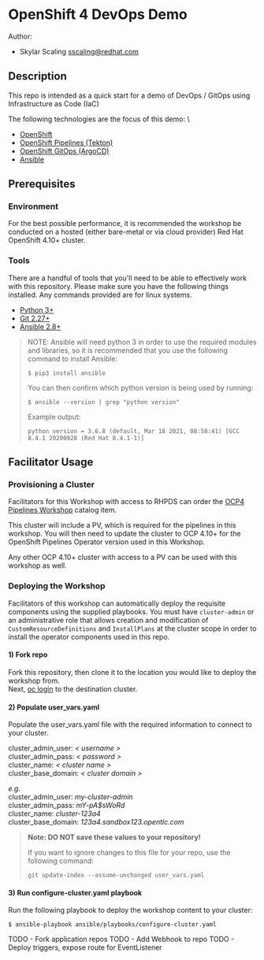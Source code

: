 # OpenShift 4 DevOps Demo

Author:
 - Skylar Scaling <sscaling@redhat.com>


## Description

This repo is intended as a quick start for a demo of DevOps / GitOps using Infrastructure as Code (IaC)

The following technologies are the focus of this demo: \
* [OpenShift](https://docs.openshift.com/container-platform/4.11/cicd/index.html)
* [OpenShift Pipelines (Tekton)](https://docs.openshift.com/container-platform/4.11/cicd/pipelines/understanding-openshift-pipelines.html#understanding-openshift-pipelines)
* [OpenShift GitOps (ArgoCD)](https://docs.openshift.com/container-platform/4.11/cicd/gitops/understanding-openshift-gitops.html#understanding-openshift-gitops)
* [Ansible](https://www.ansible.com/)

## Prerequisites
### Environment

For the best possible performance, it is recommended the workshop be conducted on a hosted (either bare-metal or via cloud provider)
Red Hat OpenShift 4.10+ cluster. 

### Tools

There are a handful of tools that you'll need to be able to effectively work with this repository. Please make sure you have the following things installed. 
Any commands provided are for linux systems.

- [Python 3+](https://www.python.org/downloads/)
- [Git 2.27+](https://git-scm.com/downloads)
- [Ansible 2.8+](https://docs.ansible.com/ansible/2.9/installation_guide/intro_installation.html)

> NOTE: Ansible will need python 3 in order to use the required modules and libraries, so it is recommended that you use 
> the following command to install Ansible: 
>
> ```
> $ pip3 install ansible
> ```
> You can then confirm which python version is being used by running:
> ```
> $ ansible --version | grep "python version"
> ```
> Example output:
> ```
> python version = 3.6.8 (default, Mar 18 2021, 08:58:41) [GCC 8.4.1 20200928 (Red Hat 8.4.1-1)]
> ```

## Facilitator Usage
### Provisioning a Cluster

Facilitators for this Workshop with access to RHPDS can order the [OCP4 Pipelines Workshop](https://demo.redhat.com/catalog?search=pipeline&item=babylon-catalog-prod%2Fsandboxes-gpte.ocp4-wksp-pipelines.prod) 
catalog item. 

This cluster will include a PV, which is required for the pipelines in this workshop. You will then need
to update the cluster to OCP 4.10+ for the OpenShift Pipelines Operator version used in this Workshop. 

Any other OCP 4.10+ cluster with access to a PV can be used with this workshop as well.

### Deploying the Workshop

Facilitators of this workshop can automatically deploy the requisite components using the supplied playbooks. You
must have `cluster-admin` or an administrative role that allows creation and modification of `CustomResourceDefinitions`
and `InstallPlans` at the cluster scope in order to install the operator components used in this repo.

#### 1) Fork repo
Fork this repository, then clone it to the location you would like to deploy the workshop from. \
Next, [oc login](https://docs.openshift.com/container-platform/4.10/cli_reference/openshift_cli/getting-started-cli.html#cli-logging-in_cli-developer-commands) 
to the destination cluster.

#### 2) Populate user_vars.yaml
Populate the user_vars.yaml file with the required information to connect to your cluster.

cluster_admin_user: _< username >_ \
cluster_admin_pass: _< password >_ \
cluster_name: _< cluster name >_ \
cluster_base_domain: _< cluster domain >_

_e.g._ \
cluster_admin_user: _my-cluster-admin_ \
cluster_admin_pass: _mY-pA$sWoRd_ \
cluster_name: _cluster-123a4_ \
cluster_base_domain: _123a4.sandbox123.opentlc.com_

> **Note: DO NOT save these values to your repository!**
> 
> If you want to ignore changes to this file for your repo, use the following command: 
> ```
> git update-index --assume-unchanged user_vars.yaml
> ```

#### 3) Run configure-cluster.yaml playbook
Run the following playbook to deploy the workshop content to your cluster:

```
$ ansible-playbook ansible/playbooks/configure-cluster.yaml
```

TODO - Fork application repos
TODO - Add Webhook to repo
TODO - Deploy triggers, expose route for EventListener